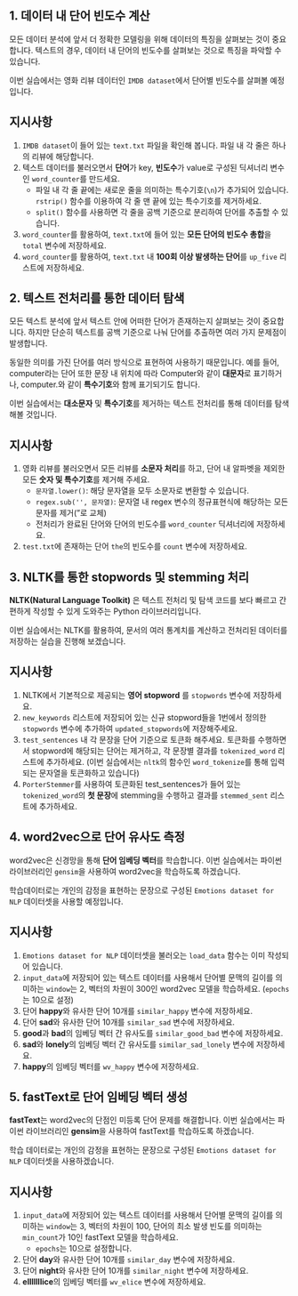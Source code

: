 ## 1. 데이터 내 단어 빈도수 계산

모든 데이터 분석에 앞서 더 정확한 모델링을 위해 데이터의 특징을 살펴보는 것이 중요합니다. 텍스트의 경우, 데이터 내 단어의 빈도수를 살펴보는 것으로 특징을 파악할 수 있습니다.

이번 실습에서는 영화 리뷰 데이터인 `IMDB dataset`에서 단어별 빈도수를 살펴볼 예정입니다.

## 지시사항

1. `IMDB dataset`이 들어 있는 `text.txt` 파일을 확인해 봅니다. 파일 내 각 줄은 하나의 리뷰에 해당합니다.
2. 텍스트 데이터를 불러오면서 **단어**가 key, **빈도수**가 value로 구성된 딕셔너리 변수인 `word_counter`를 만드세요.
   - 파일 내 각 줄 끝에는 새로운 줄을 의미하는 특수기호(`\n`)가 추가되어 있습니다. `rstrip()` 함수를 이용하여 각 줄 맨 끝에 있는 특수기호를 제거하세요.
   - `split()` 함수를 사용하면 각 줄을 공백 기준으로 분리하여 단어를 추출할 수 있습니다.
3. `word_counter`를 활용하여, `text.txt`에 들어 있는 **모든 단어의 빈도수 총합**을 `total` 변수에 저장하세요.
4. `word_counter`를 활용하여, `text.txt` 내 **100회 이상 발생하는 단어**를 `up_five` 리스트에 저장하세요.



## 2. 텍스트 전처리를 통한 데이터 탐색

모든 텍스트 분석에 앞서 텍스트 안에 어떠한 단어가 존재하는지 살펴보는 것이 중요합니다.
하지만 단순히 텍스트를 공백 기준으로 나눠 단어를 추출하면 여러 가지 문제점이 발생합니다.

동일한 의미를 가진 단어를 여러 방식으로 표현하여 사용하기 때문입니다. 예를 들어, computer라는 단어 또한 문장 내 위치에 따라 Computer와 같이 **대문자**로 표기하거나, computer.와 같이 **특수기호**와 함께 표기되기도 합니다.

이번 실습에서는 **대소문자** 및 **특수기호**를 제거하는 텍스트 전처리를 통해 데이터를 탐색해볼 것입니다.

## 지시사항

1. 영화 리뷰를 불러오면서 모든 리뷰를 **소문자 처리**를 하고, 단어 내 알파벳을 제외한 모든 **숫자 및 특수기호**를 제거해 주세요.
   - `문자열.lower()`: 해당 문자열을 모두 소문자로 변환할 수 있습니다.
   - `regex.sub('', 문자열)`: 문자열 내 regex 변수의 정규표현식에 해당하는 모든 문자를 제거(”로 교체)
   - 전처리가 완료된 단어와 단어의 빈도수를 `word_counter` 딕셔너리에 저장하세요.
2. `test.txt`에 존재하는 단어 `the`의 빈도수를 `count` 변수에 저장하세요.



## 3. NLTK를 통한 stopwords 및 stemming 처리

**NLTK(Natural Language Toolkit)** 은 텍스트 전처리 및 탐색 코드를 보다 빠르고 간편하게 작성할 수 있게 도와주는 Python 라이브러리입니다.

이번 실습에서는 NLTK를 활용하여, 문서의 여러 통계치를 계산하고 전처리된 데이터를 저장하는 실습을 진행해 보겠습니다.

## 지시사항

1. NLTK에서 기본적으로 제공되는 **영어 stopword** 를 `stopwords` 변수에 저장하세요.
2. `new_keywords` 리스트에 저장되어 있는 신규 stopword들을 1번에서 정의한 `stopwords` 변수에 추가하여 `updated_stopwords`에 저장해주세요.
3. `test_sentences` 내 각 문장을 단어 기준으로 토큰화 해주세요. 토큰화를 수행하면서 stopword에 해당되는 단어는 제거하고, 각 문장별 결과를 `tokenized_word` 리스트에 추가하세요. (이번 실습에서는 `nltk`의 함수인 `word_tokenize`를 통해 입력되는 문자열을 토큰화하고 있습니다)
4. `PorterStemmer`를 사용하여 토큰화된 test_sentences가 들어 있는 `tokenized_word`의 **첫 문장**에 stemming을 수행하고 결과를 `stemmed_sent` 리스트에 추가하세요.



## 4. word2vec으로 단어 유사도 측정

word2vec은 신경망을 통해 **단어 임베딩 벡터**를 학습합니다. 이번 실습에서는 파이썬 라이브러리인 `gensim`을 사용하여 word2vec을 학습하도록 하겠습니다.

학습데이터로는 개인의 감정을 표현하는 문장으로 구성된 `Emotions dataset for NLP` 데이터셋을 사용할 예정입니다.

## 지시사항

1. `Emotions dataset for NLP` 데이터셋을 불러오는 `load_data` 함수는 이미 작성되어 있습니다.
2. `input_data`에 저장되어 있는 텍스트 데이터를 사용해서 단어별 문맥의 길이를 의미하는 `window`는 2, 벡터의 차원이 300인 word2vec 모델을 학습하세요. (`epochs`는 10으로 설정)
3. 단어 **happy**와 유사한 단어 10개를 `similar_happy` 변수에 저장하세요.
4. 단어 **sad**와 유사한 단어 10개를 `similar_sad` 변수에 저장하세요.
5. **good**과 **bad**의 임베딩 벡터 간 유사도를 `similar_good_bad` 변수에 저장하세요.
6. **sad**와 **lonely**의 임베딩 벡터 간 유사도를 `similar_sad_lonely` 변수에 저장하세요.
7. **happy**의 임베딩 벡터를 `wv_happy` 변수에 저장하세요.



## 5. fastText로 단어 임베딩 벡터 생성

**fastText**는 word2vec의 단점인 미등록 단어 문제를 해결합니다. 이번 실습에서는 파이썬 라이브러리인 **gensim**을 사용하여 fastText를 학습하도록 하겠습니다.

학습 데이터로는 개인의 감정을 표현하는 문장으로 구성된 `Emotions dataset for NLP` 데이터셋을 사용하겠습니다.

## 지시사항

1. `input_data`에 저장되어 있는 텍스트 데이터를 사용해서 단어별 문맥의 길이를 의미하는 `window`는 3, 벡터의 차원이 100, 단어의 최소 발생 빈도를 의미하는 `min_count`가 10인 fastText 모델을 학습하세요.
   - `epochs`는 10으로 설정합니다.
2. 단어 **day**와 유사한 단어 10개를 `similar_day` 변수에 저장하세요.
3. 단어 **night**와 유사한 단어 10개를 `similar_night` 변수에 저장하세요.
4. **elllllllice**의 임베딩 벡터를 `wv_elice` 변수에 저장하세요.